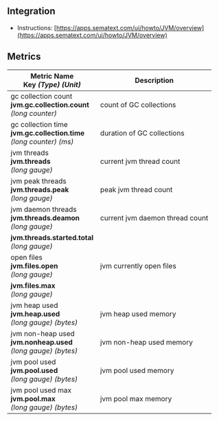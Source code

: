 ## Integration

- Instructions: [https://apps.sematext.com/ui/howto/JVM/overview](https://apps.sematext.com/ui/howto/JVM/overview)

## Metrics

Metric Name<br> Key *(Type)* *(Unit)*                                         |  Description
------------------------------------------------------------------------------|---------------------------------
gc collection count<br>**jvm.gc.collection.count** <br>*(long counter)*       |  count of GC collections
gc collection time<br>**jvm.gc.collection.time** <br>*(long counter)* *(ms)*  |  duration of GC collections
jvm threads<br>**jvm.threads** <br>*(long gauge)*                             |  current jvm thread count
jvm peak threads<br>**jvm.threads.peak** <br>*(long gauge)*                   |  peak jvm thread count
jvm daemon threads<br>**jvm.threads.deamon** <br>*(long gauge)*               |  current jvm daemon thread count
**jvm.threads.started.total** <br>*(long gauge)*                      |
open files<br>**jvm.files.open** <br>*(long gauge)*                           |  jvm currently open files
**jvm.files.max** <br>*(long gauge)*                                  |
jvm heap used<br>**jvm.heap.used** <br>*(long gauge)* *(bytes)*               |  jvm heap used memory
jvm non-heap used<br>**jvm.nonheap.used** <br>*(long gauge)* *(bytes)*        |  jvm non-heap used memory
jvm pool used<br>**jvm.pool.used** <br>*(long gauge)* *(bytes)*               |  jvm pool used memory
jvm pool used max<br>**jvm.pool.max** <br>*(long gauge)* *(bytes)*            |  jvm pool max memory
